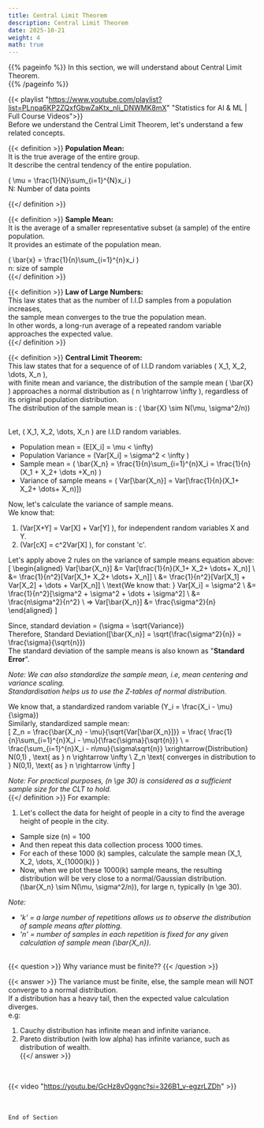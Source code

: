 ```yaml
---
title: Central Limit Theorem
description: Central Limit Theorem
date: 2025-10-21
weight: 4
math: true
---
```


{{% pageinfo %}}
In this section, we will understand about Central Limit Theorem. <br>
{{% /pageinfo %}}

{{< playlist "https://www.youtube.com/playlist?list=PLnpa6KP2ZQxfGbwZaKtx_nIi_DNWMK8mX" 
        "Statistics for AI & ML | Full Course Videos">}}
<br>
Before we understand the Central Limit Theorem, let's understand a few related concepts. <br>

{{< definition >}}
**Population Mean:** <br>
It is the true average of the entire group. <br>
It describe the central tendency of the entire population. <br>

\( \mu = \frac{1}{N}\sum_{i=1}^{N}x_i \) <br>
N: Number of data points <br>

{{</ definition >}}
<br>

{{< definition >}}
**Sample Mean:** <br>
It is the average of a smaller representative subset (a sample) of the entire population. <br>
It provides an estimate of the population mean. <br>

\( \bar{x} = \frac{1}{n}\sum_{i=1}^{n}x_i \) <br>
n: size of sample <br>
{{</ definition >}}
<br>

{{< definition >}}
**Law of Large Numbers:** <br>
This law states that as the number of I.I.D samples from a population increases, <br>
the sample mean converges to the true the population mean. <br>
In other words, a long-run average of a repeated random variable approaches the expected value. <br>
{{</ definition >}}
<br>

{{< definition >}}
**Central Limit Theorem:** <br>
This law states that for a sequence of of I.I.D random variables \( X_1, X_2, \dots, X_n \), <br>
with finite mean and variance, the distribution of the sample mean \( \bar{X} \) approaches a normal distribution 
as \( n \rightarrow \infty \), regardless of its original population distribution. <br>
The distribution of the sample mean is : \( \bar{X} \sim N(\mu, \sigma^2/n)\)
<br><br>

Let, \( X_1, X_2, \dots, X_n \) are I.I.D random variables. <br>
- Population mean =  \(E[X_i] =  \mu < \infty\)
- Population Variance =  \(Var[X_i] = \sigma^2 < \infty \)
- Sample mean = \( \bar{X_n} = \frac{1}{n}\sum_{i=1}^{n}X_i = \frac{1}{n}(X_1 + X_2+ \dots +X_n)  \)
- Variance of sample means = \( Var[\bar{X_n}] = Var[\frac{1}{n}(X_1+ X_2+ \dots+ X_n)]\)

Now, let's calculate the variance of sample means. <br>
We know that: <br>
1. \(Var[X+Y] = Var[X] + Var[Y] \), for independent random variables X and Y.
2. \(Var[cX] = c^2Var[X] \), for constant 'c'.

Let's apply above 2 rules on the variance of sample means equation above:
\[
\begin{aligned}
Var[\bar{X_n}] &= Var[\frac{1}{n}(X_1+ X_2+ \dots+ X_n)] \\
&= \frac{1}{n^2}[Var[X_1+ X_2+ \dots+ X_n]] \\
&= \frac{1}{n^2}[Var[X_1] + Var[X_2] + \dots + Var[X_n]] \\
\text{We know that: } Var[X_i] = \sigma^2 \\
&= \frac{1}{n^2}[\sigma^2 + \sigma^2 + \dots + \sigma^2] \\
&= \frac{n\sigma^2}{n^2} \\
=> Var[\bar{X_n}] &= \frac{\sigma^2}{n}
\end{aligned}
\]

Since, standard deviation = \(\sigma = \sqrt{Variance}\) <br>
Therefore, Standard Deviation\([\bar{X_n}] = \sqrt{\frac{\sigma^2}{n}} = \frac{\sigma}{\sqrt{n}}\) <br>
The standard deviation of the sample means is also known as "**Standard Error**". <br>

*Note: We can also standardize the sample mean, i.e, mean centering and variance scaling.<br>
Standardisation helps us to use the Z-tables of normal distribution.* <br>

We know that, a standardized random variable \(Y_i = \frac{X_i - \mu}{\sigma}\) <br>
Similarly, standardized sample mean: <br>
\[
Z_n = \frac{\bar{X_n} - \mu}{\sqrt{Var[\bar{X_n}]}} =  \frac{ \frac{1}{n}\sum_{i=1}^{n}X_i  - \mu}{\frac{\sigma}{\sqrt{n}}} \\
= \frac{\sum_{i=1}^{n}X_i  - n\mu}{\sigma\sqrt{n}} \xrightarrow{Distribution} N(0,1) , \text{ as } n \rightarrow \infty \\
Z_n \text{ converges in distribution to } N(0,1), \text{ as } n \rightarrow \infty
\]

*Note: For practical purposes, \(n \ge 30\) is considered as a sufficient sample size for the CLT to hold.* <br>
{{</ definition >}}
For example: <br>
1. Let's collect the data for height of people in a city to find the average height of people in the city. <br>
- Sample size (n) = 100 <br>
- And then repeat this data collection process 1000 times. 
- For each of these 1000 (k) samples, calculate the sample mean \(X_1, X_2, \dots, X_{1000(k)} \)
- Now, when we plot these 1000(k) sample means, the resulting distribution will be very close to a normal/Gaussian distribution. <br>
\(\bar{X_n} \sim N(\mu, \sigma^2/n)\), for large n, typically \(n \ge 30\). <br>

*Note:*
- *'k' = a large number of repetitions allows us to observe the distribution of sample means after plotting.*
- *'n' = number of samples in each repetition is fixed for any given calculation of sample mean \(\bar{X_n}\).*
<br><br>

{{< question >}}
Why variance must be finite??
{{< /question >}}

{{< answer >}}
The variance must be finite, else, the sample mean will NOT converge to a normal distribution. <br>
If a distribution has a heavy tail, then the expected value calculation diverges.<br>
e.g: <br>
1. Cauchy distribution has infinite mean and infinite variance.
2. Pareto distribution (with low alpha) has infinite variance, such as distribution of wealth.  
{{</ answer >}}
<br>

{{< video "https://youtu.be/GcHz8vOggnc?si=326B1_v-egzrLZDh" >}}

<br><br>
```End of Section```